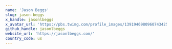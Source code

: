 ```yaml
---
name: 'Jason Beggs'
slug: jason-beggs
x_handle: jasonlbeggs
x_avatar_url: 'https://pbs.twimg.com/profile_images/1391946980960743425/xi3nDA3k_200x200.jpg'
github_handle: jasonlbeggs
website_url: 'https://jasonlbeggs.com/'
country_code: us
---
```

